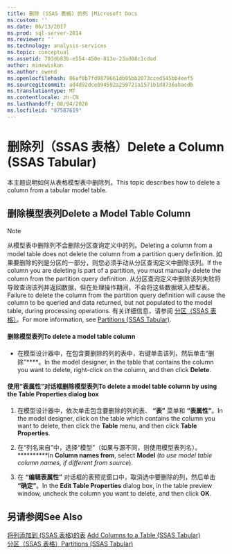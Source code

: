 ```yaml
---
title: 删除 (SSAS 表格) 的列 |Microsoft Docs
ms.custom: ''
ms.date: 06/13/2017
ms.prod: sql-server-2014
ms.reviewer: ''
ms.technology: analysis-services
ms.topic: conceptual
ms.assetid: 703db83b-e554-450e-813e-23ad08c1cdad
author: minewiskan
ms.author: owend
ms.openlocfilehash: 06af0b7fd9879661db95bb2073cced545bb4eef5
ms.sourcegitcommit: ad4d92dce894592a259721a1571b1d8736abacdb
ms.translationtype: MT
ms.contentlocale: zh-CN
ms.lasthandoff: 08/04/2020
ms.locfileid: "87587619"
---
```

# <a name="delete-a-column-ssas-tabular"></a><span data-ttu-id="706ce-102">删除列（SSAS 表格）</span><span class="sxs-lookup"><span data-stu-id="706ce-102">Delete a Column (SSAS Tabular)</span></span>
  <span data-ttu-id="706ce-103">本主题说明如何从表格模型表中删除列。</span><span class="sxs-lookup"><span data-stu-id="706ce-103">This topic describes how to delete a column from a tabular model table.</span></span>  
  
## <a name="delete-a-model-table-column"></a><span data-ttu-id="706ce-104">删除模型表列</span><span class="sxs-lookup"><span data-stu-id="706ce-104">Delete a Model Table Column</span></span>  
  
> [!NOTE]  
>  <span data-ttu-id="706ce-105">从模型表中删除列不会删除分区查询定义中的列。</span><span class="sxs-lookup"><span data-stu-id="706ce-105">Deleting a column from a model table does not delete the column from a partition query definition.</span></span> <span data-ttu-id="706ce-106">如果要删除的列是分区的一部分，则您必须手动从分区查询定义中删除该列。</span><span class="sxs-lookup"><span data-stu-id="706ce-106">If the column you are deleting is part of a partition, you must manually delete the column from the partition query definition.</span></span> <span data-ttu-id="706ce-107">从分区查询定义中删除该列失败将导致查询该列并返回数据，但在处理操作期间，不会将这些数据填入模型表。</span><span class="sxs-lookup"><span data-stu-id="706ce-107">Failure to delete the column from the partition query definition will cause the column to be queried and data returned, but not populated to the model table, during processing operations.</span></span> <span data-ttu-id="706ce-108">有关详细信息，请参阅 [分区（SSAS 表格）](partitions-ssas-tabular.md)。</span><span class="sxs-lookup"><span data-stu-id="706ce-108">For more information, see [Partitions &#40;SSAS Tabular&#41;](partitions-ssas-tabular.md).</span></span>  
  
#### <a name="to-delete-a-model-table-column"></a><span data-ttu-id="706ce-109">删除模型表列</span><span class="sxs-lookup"><span data-stu-id="706ce-109">To delete a model table column</span></span>  
  
-   <span data-ttu-id="706ce-110">在模型设计器中，在包含要删除的列的表中，右键单击该列，然后单击“删除”\*\*\*\*。</span><span class="sxs-lookup"><span data-stu-id="706ce-110">In the model designer, in the table that contains the column you want to delete, right-click on the column, and then click **Delete**.</span></span>  
  
#### <a name="to-delete-a-model-table-column-by-using-the-table-properties-dialog-box"></a><span data-ttu-id="706ce-111">使用“表属性”对话框删除模型表列</span><span class="sxs-lookup"><span data-stu-id="706ce-111">To delete a model table column by using the Table Properties dialog box</span></span>  
  
1.  <span data-ttu-id="706ce-112">在模型设计器中，依次单击包含要删除的列的表、 **“表”** 菜单和  **“表属性”**。</span><span class="sxs-lookup"><span data-stu-id="706ce-112">In the model designer, click on the table which contains the column you want to delete, then click the **Table** menu, and then click  **Table Properties**.</span></span>  
  
2.  <span data-ttu-id="706ce-113">在“列名来自”中，选择“模型”（如果与源不同，则使用模型表列名）。\*\*\*\*\*\*\*\*\*\*</span><span class="sxs-lookup"><span data-stu-id="706ce-113">In **Column names from**, select **Model** (*to use model table column names, if different from source*).</span></span>  
  
3.  <span data-ttu-id="706ce-114">在 **“编辑表属性”** 对话框的表预览窗口中，取消选中要删除的列，然后单击 **“确定”**。</span><span class="sxs-lookup"><span data-stu-id="706ce-114">In the **Edit Table Properties** dialog box, in the table preview window, uncheck the column you want to delete, and then click **OK**.</span></span>  
  
## <a name="see-also"></a><span data-ttu-id="706ce-115">另请参阅</span><span class="sxs-lookup"><span data-stu-id="706ce-115">See Also</span></span>  
 <span data-ttu-id="706ce-116">[将列添加到 &#40;SSAS 表格&#41;的表](add-columns-to-a-table-ssas-tabular.md) </span><span class="sxs-lookup"><span data-stu-id="706ce-116">[Add Columns to a Table &#40;SSAS Tabular&#41;](add-columns-to-a-table-ssas-tabular.md) </span></span>  
 [<span data-ttu-id="706ce-117">分区（SSAS 表格）</span><span class="sxs-lookup"><span data-stu-id="706ce-117">Partitions &#40;SSAS Tabular&#41;</span></span>](partitions-ssas-tabular.md)  
  
  
